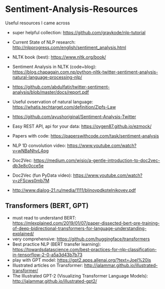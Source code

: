 # Sentiment-Analysis-Resources
Useful resources I came across

- super helpful collection: https://github.com/graykode/nlp-tutorial
- Current State of NLP research: http://nlpprogress.com/english/sentiment_analysis.html
- NLTK book (best): https://www.nltk.org/book/
- Sentiment Analysis in NLTK (code+blog): https://blog.chapagain.com.np/python-nltk-twitter-sentiment-analysis-natural-language-processing-nlp/
- https://github.com/abdulfatir/twitter-sentiment-analysis/blob/master/docs/report.pdf
- Useful ovservation of natural language: https://whatis.techtarget.com/definition/Zipfs-Law
- https://github.com/ayushoriginal/Sentiment-Analysis-Twitter
- Easy REST API, api for your data: https://oygen87.github.io/ezmock/
- Papers with code: https://paperswithcode.com/task/sentiment-analysis
- NLP 1D convolution video: https://www.youtube.com/watch?v=wNBaNhvL4pg
- Doc2Vec: https://medium.com/wisio/a-gentle-introduction-to-doc2vec-db3e8c0cce5e
- Doc2Vec (fun PyData video): https://www.youtube.com/watch?v=zFScws0mb7M

- http://www.dialog-21.ru/media/1111/blinovpdkotelnikovev.pdf

## Transformers (BERT, GPT)
- must read to understand BERT: https://mlexplained.com/2019/01/07/paper-dissected-bert-pre-training-of-deep-bidirectional-transformers-for-language-understanding-explained/
- very comprehensive: https://github.com/huggingface/transformers
- Best practice NLP (BERT transfer learning): https://towardsdatascience.com/best-practices-for-nlp-classification-in-tensorflow-2-0-a5a3d43b7b73
- play with GPT model: https://gpt2.apps.allenai.org/?text=Joel%20is
- Illustrated articles on Transformer: http://jalammar.github.io/illustrated-transformer/
- The Illustrated GPT-2 (Visualizing Transformer Language Models): http://jalammar.github.io/illustrated-gpt2/
